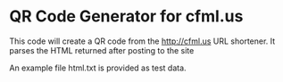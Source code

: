 QR Code Generator for cfml.us
=============

This code will create a QR code from the http://cfml.us URL shortener.
It parses the HTML returned after posting to the site

An example file html.txt is provided as test data.